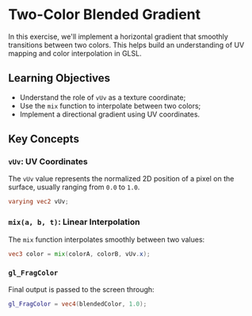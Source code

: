 # Two-Color Blended Gradient

In this exercise, we'll implement a horizontal gradient that smoothly transitions between two colors. This helps build an understanding of UV mapping and color interpolation in GLSL.

## Learning Objectives

- Understand the role of `vUv` as a texture coordinate;
- Use the `mix` function to interpolate between two colors;
- Implement a directional gradient using UV coordinates.

## Key Concepts

### `vUv`: UV Coordinates

The `vUv` value represents the normalized 2D position of a pixel on the surface, usually ranging from `0.0` to `1.0`.

```glsl
varying vec2 vUv;
```

### `mix(a, b, t)`: Linear Interpolation

The `mix` function interpolates smoothly between two values:

```glsl
vec3 color = mix(colorA, colorB, vUv.x);
```

### `gl_FragColor`

Final output is passed to the screen through:

```glsl
gl_FragColor = vec4(blendedColor, 1.0);
```
